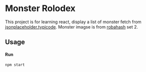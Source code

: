 # Monster Rolodex

This project is for learning react, display a list of monster fetch from [jsonplaceholder.typicode](https://jsonplaceholder.typicode.com/).
Monster imagse is from [robahash](https://robohash.org/) set 2.

## Usage

#### Run

```bash
npm start
```
